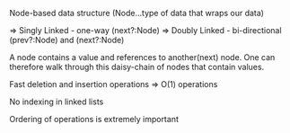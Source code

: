 Node-based data structure (Node...type of data that wraps our data)

=> Singly Linked - one-way (next?:Node<T>)
=> Doubly Linked - bi-directional (prev?:Node<T>) and (next?:Node<T>)

A node contains a value and references to another(next) node. One can therefore walk through this daisy-chain of nodes that contain values.

Fast deletion and insertion operations => O(1) operations

No indexing in linked lists

Ordering of operations is extremely important

